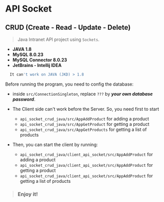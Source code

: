# API Socket 
## CRUD (Create - Read - Update - Delete)
> Java Intranet API project using ``Sockets``.

* **JAVA 1.8**
* **MySQL 8.0.23**
* **MySQL Connector 8.0.23**
* **JetBrains - Intellij IDEA**

```PowerShell
  It can't work on JAVA (JKD) > 1.8  
```

Before running the program, you need to config the database:
- inside ``src/ConnectionSingleton``, replace ``???`` by **_your own database password_**.
  
- The Client side can't work before the Server. So, you need first to start
    - ``api_socket_crud_java/src/AppAddProduct`` for adding a product
    - ``api_socket_crud_java/src/AppGetProduct`` for getting a product
    - ``api_socket_crud_java/src/AppGetProducts`` for getting a list of products
- Then, you can start the client by running:
    - ``api_socket_crud_java/client_api_socket/src/AppAddProduct`` for adding a product
    - ``api_socket_crud_java/client_api_socket/src/AppAddProduct`` for getting a product
    - ``api_socket_crud_java/client_api_socket/src/AppAddProduct`` for getting a list of products

> ### Enjoy it!
